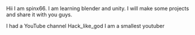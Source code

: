 Hii I am spinx66. I am learning blender and unity. I will make some projects and share it with you guys. 

I had a YouTube channel Hack_like_god I am a smallest youtuber
